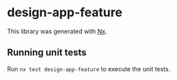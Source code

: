 # design-app-feature

This library was generated with [Nx](https://nx.dev).


## Running unit tests

Run `nx test design-app-feature` to execute the unit tests.

